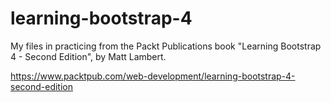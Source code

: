 # learning-bootstrap-4

My files in practicing from the Packt Publications book
"Learning Bootstrap 4 - Second Edition", by Matt Lambert.

https://www.packtpub.com/web-development/learning-bootstrap-4-second-edition

